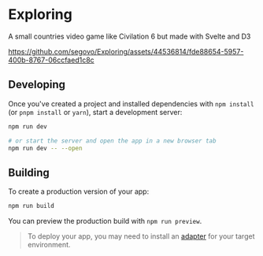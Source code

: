 # Exploring

A small countries video game like Civilation 6 but made with Svelte and D3

https://github.com/segovo/Exploring/assets/44536814/fde88654-5957-400b-8767-06ccfaed1c8c

## Developing

Once you've created a project and installed dependencies with `npm install` (or `pnpm install` or `yarn`), start a development server:

```bash
npm run dev

# or start the server and open the app in a new browser tab
npm run dev -- --open
```

## Building

To create a production version of your app:

```bash
npm run build
```

You can preview the production build with `npm run preview`.

> To deploy your app, you may need to install an [adapter](https://kit.svelte.dev/docs/adapters) for your target environment.

